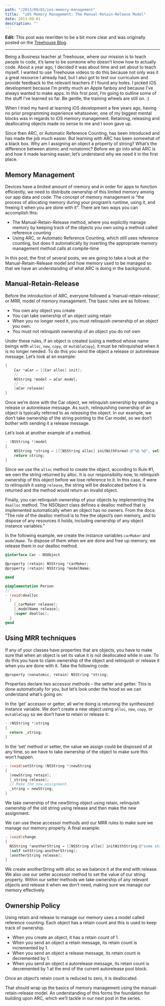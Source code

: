 ```yaml
---
path: "/2013/09/01/ios-memory-management"
title:  "iOS Memory Management: The Manual-Retain-Release Model"
date: 2013-09-01
description: ""
---
```


**Edit:** This post was rewritten to be a bit more clear and was
originally posted on the [Treehouse
Blog](http://blog.teamtreehouse.com/ios-memory-management-part-1).

____

Being a Business teacher at Treehouse, where our mission is to teach
people to code, it’s lame to be someone who doesn’t know how to actually
code. About a year ago, I decided it was about time and set about to
teach myself. I wanted to use Treehouse videos to do this because not
only was it a great resource I already had, but I also got to test our
curriculum and provide feedback to the relevant teachers if I found any
holes. I picked iOS development because I’m pretty much an Apple fanboy
and because I’ve always wanted to make apps. In this first post, I’m
going to outline some of the stuff I’ve learned so far. Be gentle, the
training wheels are still on. :)

When I tried my hand at learning iOS development a few years ago, having
no prior programming experience whatsoever, one of my biggest mental
blocks was in regards to iOS memory management. Retaining, releasing and
deallocating objects made no sense to me and I soon gave up.

Since then ARC, or Automatic Reference Counting, has been introduced and
has made the job much easier. But learning with ARC has been somewhat of
a black box. Why am I assigning an object a property of strong? What’s
the difference between atomic and nonatomic? Before we go into what ARC
is and how it made learning easier, let’s understand why we need it in
the first place.

## Memory Management

Devices have a limited amount of memory and in order for apps to
function efficiently, we need to distribute ownership of this limited
memory among our app data and code. The concept of memory management is
“the process of allocating memory during your program’s runtime, using
it, and freeing it when you are done with it”. There are two ways you
can accomplish this:

-   The Manual-Retain-Release method, where you explicitly manage memory
    by keeping track of the objects you own using a method called
    reference counting
-   Using ARC, or Automatic Reference Counting, which still uses
    reference counting, but does it automatically by inserting the
    appropriate memory management method calls at compile-time

In this post, the first of several posts, we are going to take a look at
the Manual-Retain-Release model and how memory used to be managed so
that we have an understanding of what ARC is doing in the background.

Manual-Retain-Release
---------------------

Before the introduction of ARC, everyone followed a
‘manual-retain-release’, or MRR, model of memory management. The basic
rules are as follows:

-   You own any object you create
-   You can take ownership of an object using retain
-   When you no longer need it, you must relinquish ownership of an
    object you own.
-   You must not relinquish ownership of an object you do not own

Under these rules, if an object is created (using a method whose name
beings with `alloc`, `new`, `copy`, or `mutableCopy`), it must be
relinquished when it is no longer needed. To do this you send the object
a release or autorelease message. Let’s look at an example:

```objectivec
{
    Car *aCar = [[Car alloc] init];
    // ...
    NSString *model = aCar.model;
    // ...
    [aCar release]
}
```

Once we’re done with the Car object, we relinquish ownership by sending
a release or autorelease message. As such, relinquishing ownership of an
object is typically referred to as *releasing* the object. In our
example, we don’t take ownership of the string pointing to the Car
model, so we don’t bother with sending it a release message.

Let’s look at another example of a method.

```objectivec
- (NSString *)model
{
    NSString *string = [[[NSString alloc] initWithFormat:@"%@ %@", self.carMaker, self.modelName] autorelease];
    return string;
}
```

Since we use the `alloc` method to create the object, according to Rule
\#1, we own the string returned by alloc. It is our responsibility now,
to relinquish ownership of this object before we lose reference to it.
In this case, if were to relinquish it using `release`, the string will
be deallocated before it is returned and the method would return an
invalid object.

Finally, you can relinquish ownership of your objects by implementing
the `dealloc` method. The NSObject class defines a dealloc method that
is implemented automatically when an object has no owners. From the
docs: “The role of the dealloc method is to free the object’s own
memory, and to dispose of any resources it holds, including ownership of
any object instance variables.”

In the following example, we create the instance variables `carMaker`
and `modelName`. To dispose of them when we are done and free up memory,
we release them in our dealloc method.

```objectivec
@interface Car : NSObject

@property (retain) NSString *carMaker;
@property (retain) NSString *modelName;

@end

@implementation Person
// ...
- (void)dealloc
  {
    [_carMaker release];
    [_modelName release];
    [super dealloc];
  }
@end
```

Using MRR techniques
--------------------

If any of your classes have properties that are objects, you have to
make sure that when an object is set its value it is not deallocated
while in use. To do this you have to claim ownership of the object and
relinquish or release it when you are done with it. Take the following
code:

```objectivec
@property (nonatomic, retain) NSString *string;
```

Properties declare two accessor methods – the setter and getter. This is
done automatically for you, but let’s look under the hood so we can
understand what’s going on.

In the ‘get’ accessor or getter, all we’re doing is returning the
synthesized instance variable. We don’t create a new object using
`alloc`, `new`, `copy`, or `mutableCopy` so we don’t have to retain or
release it.

```objectivec
- (NSString *)string
{
  return _string;
}
```

In the ‘set’ method or setter, the value we assign could be disposed of
at any time, so we have to take ownership of the object to make sure
this won’t happen.

```objectivec
- (void)setString:(NSString *)newString
{
  [newString retain];
  [_string release];
  // Make the new assignment.
  _string = newString;
}
```

We take ownership of the newString object using retain, relinquish
ownership of the old string using release and then make the new
assignment.

We can use these accessor methods and our MRR rules to make sure we
manage our memory properly. A final example:

```objectivec
- (void)change
{
  NSString *anotherString = [[NSString alloc] initWithString:@"some string"];
  [self setString:anotherString];
  [anotherString release];
}
```

We create anotherString with alloc so we balance it at the end with
release. We also use our setter accessor method to set the value of our
string property. Within our setter methods we take ownership of any
relevant objects and release it when we don’t need, making sure we
manage our memory effectively.

Ownership Policy
----------------

Using retain and release to manage our memory uses a model called
reference counting. Each object has a retain count and this is used to
keep track of ownership.

-   When you create an object, it has a retain count of 1.
-   When you send an object a retain message, its retain count is
    incremented by 1.
-   When you send an object a release message, its retain count is
    decremented by 1.
-   When you send an object a autorelease message, its retain count is
    decremented by 1 at the end of the current autorelease pool block.

Once an object’s retain count is reduced to zero, it is deallocated.

That should wrap up the basics of memory management using the
manual-retain-release model. An understanding of this forms the
foundation for building upon ARC, which we’ll tackle in our next post in
the series.